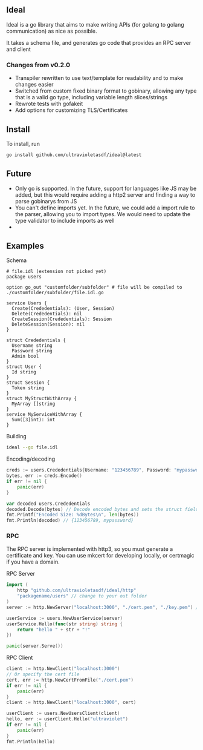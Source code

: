 ## Ideal

Ideal is a go library that aims to make writing APIs (for golang to golang communication) as nice as possible.

It takes a schema file, and generates go code that provides an RPC server and client

### Changes from v0.2.0
- Transpiler rewritten to use text/template for readability and to make changes easier
- Switched from custom fixed binary format to gobinary, allowing any type that is a valid go type, including variable length slices/strings
- Rewrote tests with gofakeit
- Add options for customizing TLS/Certificates

## Install

To install, run
```sh
go install github.com/ultravioletasdf/ideal@latest
```

## Future
- Only go is supported. In the future, support for languages like JS may be added, but this would require adding a http2 server and finding a way to parse gobinarys from JS
- You can't define imports yet. In the future, we could add a import rule to the parser, allowing you to import types. We would need to update the type validator to include imports as well
-
## Examples

Schema

```
# file.idl (extension not picked yet)
package users

option go_out "customfolder/subfolder" # file will be compiled to ./customfolder/subfolder/file.idl.go

service Users {
  Create(Crededentials): (User, Session)
  Delete(Crededentials): nil
  CreateSession(Crededentials): Session
  DeleteSession(Session): nil
}

struct Crededentials {
  Username string
  Password string
  Admin bool
}
struct User {
  Id string
}
struct Session {
  Token string
}
struct MyStructWithArray {
  MyArray []string
}
service MyServiceWithArray {
  Sum([3]int): int
}
```

Building
```sh
ideal --go file.idl
```

Encoding/decoding

```go
creds := users.Crededentials{Username: "123456789", Password: "mypassword", Admin: true}
bytes, err := creds.Encode()
if err != nil {
	panic(err)
}

var decoded users.Crededentials
decoded.Decode(bytes) // Decode encoded bytes and sets the struct fields
fmt.Printf("Encoded Size: %dBytes\n", len(bytes))
fmt.Println(decoded) // {123456789, mypassword}
```

### RPC

The RPC server is implemented with http3, so you must generate a certificate and key. You can use mkcert for developing locally, or certmagic if you have a domain.

RPC Server

```go
import (
	http "github.com/ultravioletasdf/ideal/http"
	"packagename/users" // change to your out folder
)
server := http.NewServer("localhost:3000", "./cert.pem", "./key.pem") // You can specify a custom tls config with http.NewServerWithTLSConfig instead

userService := users.NewUserService(server)
userService.Hello(func(str string) string {
	return "hello " + str + "!"
})

panic(server.Serve())
```

RPC Client
```go
client := http.NewClient("localhost:3000")
// Or specify the cert file
cert, err := http.NewCertFromFile("./cert.pem")
if err != nil {
	panic(err)
}
client := http.NewClient("localhost:3000", cert)

userClient := users.NewUsersClient(client)
hello, err := userClient.Hello("ultraviolet")
if err != nil {
	panic(err)
}
fmt.Println(hello)
```
